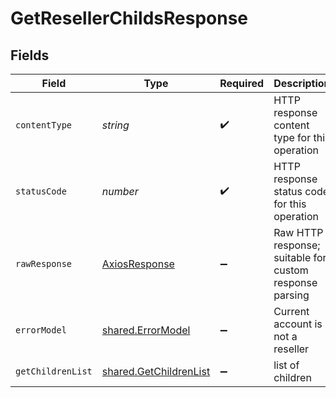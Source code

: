# GetResellerChildsResponse


## Fields

| Field                                                            | Type                                                             | Required                                                         | Description                                                      |
| ---------------------------------------------------------------- | ---------------------------------------------------------------- | ---------------------------------------------------------------- | ---------------------------------------------------------------- |
| `contentType`                                                    | *string*                                                         | :heavy_check_mark:                                               | HTTP response content type for this operation                    |
| `statusCode`                                                     | *number*                                                         | :heavy_check_mark:                                               | HTTP response status code for this operation                     |
| `rawResponse`                                                    | [AxiosResponse](https://axios-http.com/docs/res_schema)          | :heavy_minus_sign:                                               | Raw HTTP response; suitable for custom response parsing          |
| `errorModel`                                                     | [shared.ErrorModel](../../models/shared/errormodel.md)           | :heavy_minus_sign:                                               | Current account is not a reseller                                |
| `getChildrenList`                                                | [shared.GetChildrenList](../../models/shared/getchildrenlist.md) | :heavy_minus_sign:                                               | list of children                                                 |